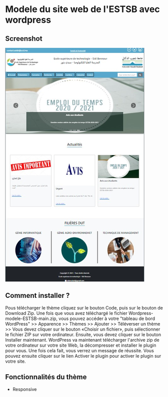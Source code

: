 # Modele du site web de l'ESTSB avec wordpress


## Screenshot
![](./screenshot.jpg)


## Comment installer ?
Pous télécharger le thème cliquez sur le bouton Code, puis sur le bouton de Download Zip.
Une fois que vous avez téléchargé le fichier Wordpress-modele-ESTSB-main.zip, vous pouvez accéder à votre "tableau de bord WordPress" >> Apparence >> Thèmes >> Ajouter >> Téléverser un thème >> Vous devez cliquer sur le bouton «Choisir un fichier», puis sélectionner le fichier ZIP sur votre ordinateur.
Ensuite, vous devez cliquer sur le bouton Installer maintenant. WordPress va maintenant télécharger l'archive zip de votre ordinateur sur votre site Web, la décompresser et installer le plugin pour vous.
Une fois cela fait, vous verrez un message de réussite. Vous pouvez ensuite cliquer sur le lien Activer le plugin pour activer le plugin sur votre site.

## Fonctionnalités du thème
+ Responsive
